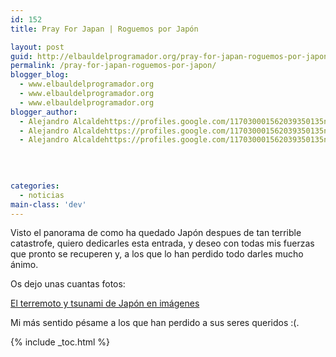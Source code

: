 ```yaml
---
id: 152
title: Pray For Japan | Roguemos por Japón

layout: post
guid: http://elbauldelprogramador.org/pray-for-japan-roguemos-por-japon/
permalink: /pray-for-japan-roguemos-por-japon/
blogger_blog:
  - www.elbauldelprogramador.org
  - www.elbauldelprogramador.org
  - www.elbauldelprogramador.org
blogger_author:
  - Alejandro Alcaldehttps://profiles.google.com/117030001562039350135noreply@blogger.com
  - Alejandro Alcaldehttps://profiles.google.com/117030001562039350135noreply@blogger.com
  - Alejandro Alcaldehttps://profiles.google.com/117030001562039350135noreply@blogger.com

  
  
  
categories:
  - noticias
main-class: 'dev'
---
```

Visto el panorama de como ha quedado Japón despues de tan terrible catastrofe, quiero dedicarles esta entrada, y deseo con todas mis fuerzas que pronto se recuperen y, a los que lo han perdido todo darles mucho ánimo.   
<!--ad-->Os dejo unas cuantas fotos: 

[El terremoto y tsunami de Japón en imágenes][1]



















Mi más sentido pésame a los que han perdido a sus seres queridos :(.



 [1]: http://alt1040.com/2011/03/terremoto-tsunami-japon-imagenes

{% include _toc.html %}
